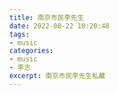 ```yaml
---
title: 南京市民李先生
date: 2022-08-22 10:20:48
tags:
- music
categories:
- music
- 李志
excerpt: 南京市民李先生私藏
---
```

<link rel="stylesheet" href="https://cdn.jsdelivr.net/npm/aplayer/dist/APlayer.min.css">
<div id="aplayer"></div>
<script src="https://cdn.jsdelivr.net/npm/aplayer/dist/APlayer.min.js"></script>
<script src="https://cdn.jsdelivr.net/gh/nj-lizhi/song@main/audio/list-v2.js"></script>
<script>
// https://api.i-meto.com/meting/api?server=netease&type=playlist&id=3778678
const ap = new APlayer({
    container: document.getElementById('aplayer'),
    autoplay: false,
    listFolded: false,
    audio: list
});
</script>

